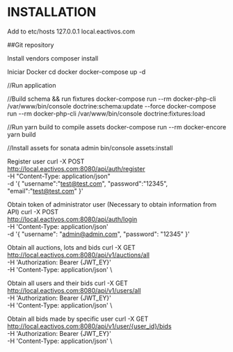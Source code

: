 # INSTALLATION 

Add to etc/hosts
127.0.0.1 local.eactivos.com

##Git repository


Install vendors 
composer install

Iniciar Docker
cd docker
docker-compose up -d

//Run application

//Build schema && run fixtures
docker-compose run --rm docker-php-cli /var/www/bin/console doctrine:schema:update --force
docker-compose run --rm docker-php-cli /var/www/bin/console doctrine:fixtures:load

//Run yarn build to compile assets
docker-compose run --rm docker-encore yarn build 

//Install assets for sonata admin
bin/console assets:install 

Register user
curl -X POST \
   http://local.eactivos.com:8080/api/auth/register \
  -H "Content-Type: application/json" \
  -d '{
    "username":"test@test.com",
    "password":"12345",
    "email":"test@test.com"
  }' 

Obtain token of administrator user (Necessary to obtain information from API)
curl -X POST \
  http://local.eactivos.com:8080/api/auth/login \
  -H 'Content-Type: application/json' \
  -d '{
    "username": "admin@admin.com",
    "password": "12345"
}'

Obtain all auctions, lots and bids
curl -X GET \
  http://local.eactivos.com:8080/api/v1/auctions/all \
  -H 'Authorization: Bearer {JWT_EY}' \
  -H 'Content-Type: application/json' \
  
Obtain all users and their bids
  curl -X GET \
    http://local.eactivos.com:8080/api/v1/users/all \
    -H 'Authorization: Bearer {JWT_EY}' \
    -H 'Content-Type: application/json' \

Obtain all bids made by specific user
curl -X GET \
  http://local.eactivos.com:8080/api/v1/user/{user_id}/bids \
  -H 'Authorization: Bearer {JWT_EY}' \
  -H 'Content-Type: application/json' \